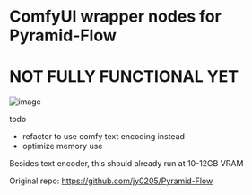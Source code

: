 # ComfyUI wrapper nodes for Pyramid-Flow

# NOT FULLY FUNCTIONAL YET

![image](https://github.com/user-attachments/assets/f863b596-6417-4d02-91ba-f9143f696d68)

todo
- refactor to use comfy text encoding instead
- optimize memory use

Besides text encoder, this should already run at 10-12GB VRAM

Original repo: https://github.com/jy0205/Pyramid-Flow
